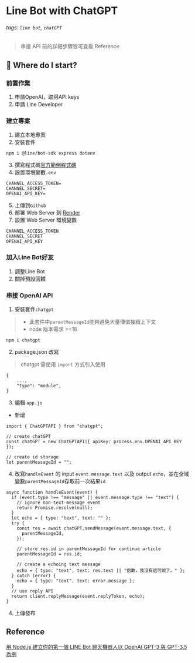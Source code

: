 # Line Bot with ChatGPT

###### tags: `line bot`, `chatGPT`
> 串接 API 前的詳細步驟皆可查看 Reference

## :memo: Where do I start?

### 前置作業
1. 申請OpenAI，取得API keys
2. 申請 Line Developer

### 建立專案
1. 建立本地專案
2. 安裝套件
```
npm i @line/bot-sdk express dotenv
```
3. 撰寫程式碼[官方範例程式碼](https://github.com/line/line-bot-sdk-nodejs/blob/master/examples/echo-bot/index.js)
4. 設置環境變數`.env`
```
CHANNEL_ACCESS_TOKEN=
CHANNEL_SECRET=
OPENAI_API_KEY=
```
5. 上傳到`Github`
6. 部署 Web Server 到 [Render](https://render.com/)
7. 設置 Web Server 環境變數
```
CHANNEL_ACCESS_TOKEN
CHANNEL_SECRET
OPENAI_API_KEY
```

### 加入Line Bot好友
1. 調整Line Bot
2. 關掉預設回饋

### 串接 OpenAI API
1. 安裝套件`chatgpt` 
> - 此套件中`parentMessageId`能夠避免大量傳值接續上下文
> - node 版本需求 >=18
```
npm i chatgpt
```
2. package.json 改寫
> chatgpt 需使用 `import` 方式引入使用
```json!
{
    ...,
    "type": "module",
}
```
3. 編輯 `app.js`
- 新增
```javascript!
import { ChatGPTAPI } from "chatgpt";

// create chatGPT
const chatGPT = new ChatGPTAPI({ apiKey: process.env.OPENAI_API_KEY });

// create id storage
let parentMessageId = "";
```
4. 改寫`handleEvent` 的 input `event.message.text` 以及 output `echo`，並在全域變數`parentMessageId`存取前一次結果`id`
```javascript!
async function handleEvent(event) {
  if (event.type !== "message" || event.message.type !== "text") {
    // ignore non-text-message event
    return Promise.resolve(null);
  }
  let echo = { type: "text", text: "" };
  try {
    const res = await chatGPT.sendMessage(event.message.text, {
      parentMessageId,
    });

    // store res.id in parentMessageId for continue article
    parentMessageId = res.id;

    // create a echoing text message
    echo = { type: "text", text: res.text || "抱歉，我沒有話可說了。" };
  } catch (error) {
    echo = { type: "text", text: error.message };
  }
  // use reply API
  return client.replyMessage(event.replyToken, echo);
}
```
4. 上傳發布

## Reference
[用 Node.js 建立你的第一個 LINE Bot 聊天機器人以 OpenAI GPT-3 與 GPT-3.5 為例](https://israynotarray.com/nodejs/20221210/1224824056/)

